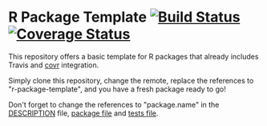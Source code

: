 R Package Template [![Build Status](https://travis-ci.org/robertzk/r-package-template.svg?branch=master)](https://travis-ci.org/robertzk/r-package-template) [![Coverage Status](https://coveralls.io/repos/robertzk/r-package-template/badge.svg?branch=master)](https://coveralls.io/r/robertzk/r-package-template)
============

This repository offers a basic template for R packages that already includes
Travis and [covr](http://github.com/jimhester/covr) integration.

Simply clone this repository, change the remote, replace the references
to "r-package-template", and you have a fresh package ready to go!

Don't forget to change the references to "package.name" in the [DESCRIPTION](DESCRIPTION) file, [package file](R/package.name-package.R) and [tests file](tests/test-all.R).
